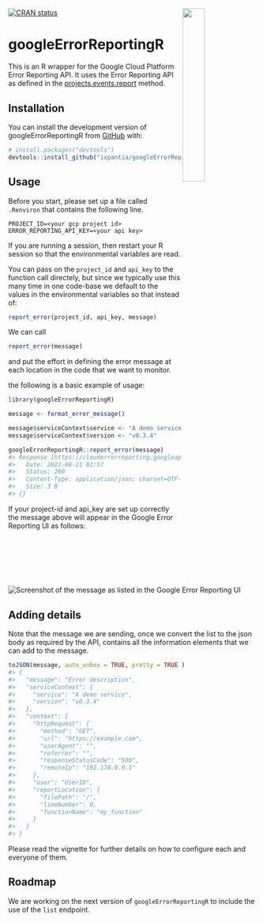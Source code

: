 
<!-- README.md is generated from README.Rmd. Please edit that file -->
<!-- badges: start -->

# <a><img src="https://storage.googleapis.com/ix-paquetes-internos/logo-googleErrorReporting.png" align="right" width="30%"></a>

[![CRAN
status](https://www.r-pkg.org/badges/version/googleErrorReportingR)](https://cran.r-project.org/package=googleErrorReportingR)
<!-- badges: end -->

# googleErrorReportingR

This is an R wrapper for the Google Cloud Platform Error Reporting API.
It uses the Error Reporting API as defined in the
[projects.events.report](https://cloud.google.com/error-reporting/reference/rest/v1beta1/projects.events/report)
method.

## Installation

You can install the development version of googleErrorReportingR from
[GitHub](https://github.com/) with:

``` r
# install.packages("devtools")
devtools::install_github("ixpantia/googleErrorReportingR")
```

## Usage

Before you start, please set up a file called `.Renviron` that contains
the following line.

    PROJECT_ID=<your gcp project id>
    ERROR_REPORTING_API_KEY=<your api key>

If you are running a session, then restart your R session so that the
environmental variables are read.

You can pass on the `project_id` and `api_key` to the function call
directely, but since we typically use this many time in one code-base we
default to the values in the environmental variables so that instead of:

``` r
report_error(project_id, api_key, message)
```

We can call

``` r
report_error(message)
```

and put the effort in defining the error message at each location in the
code that we want to monitor.

the following is a basic example of usage:

``` r
library(googleErrorReportingR)

message <- format_error_message()

message$serviceContext$service <- "A demo service"
message$serviceContext$version <- "v0.3.4"

googleErrorReportingR::report_error(message)
#> Response [https://clouderrorreporting.googleapis.com/v1beta1/projects/infraestructura-pruebas/events:report?key=AIzaSyBCaoUQLO64yHmHt7CagO39V0IFGA86hMI]
#>   Date: 2022-08-21 01:57
#>   Status: 200
#>   Content-Type: application/json; charset=UTF-8
#>   Size: 3 B
#> {}
```

If your project-id and api_key are set up correctly the message above
will appear in the Google Error Reporting UI as follows:

![Screenshot of the message as listed in the Google Error Reporting
UI](man/figures/google_error_reporting_ui.png)

## Adding details

Note that the message we are sending, once we convert the list to the
json body as required by the API, contains all the information elements
that we can add to the message.

``` r
toJSON(message, auto_unbox = TRUE, pretty = TRUE )
#> {
#>   "message": "Error description",
#>   "serviceContext": {
#>     "service": "A demo service",
#>     "version": "v0.3.4"
#>   },
#>   "context": {
#>     "httpRequest": {
#>       "method": "GET",
#>       "url": "https://example.com",
#>       "userAgent": "",
#>       "referrer": "",
#>       "responseStatusCode": "500",
#>       "remoteIp": "192.178.0.0.1"
#>     },
#>     "user": "UserID",
#>     "reportLocation": {
#>       "filePath": "/",
#>       "lineNumber": 0,
#>       "functionName": "my_function"
#>     }
#>   }
#> }
```

Please read the vignette for further details on how to configure each
and everyone of them.

## Roadmap

We are working on the next version of `googleErrorReportingR` to include
the use of the `list` endpoint.
